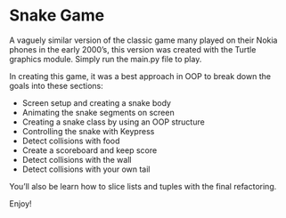 # Snake Game

A vaguely similar version of the classic game many played on their Nokia phones in the early 2000’s, this version was created with the Turtle graphics module. Simply run the main.py file to play. 

In creating this game, it was a best approach in OOP to break down the goals into these sections:
- Screen setup and creating a snake body
- Animating the snake segments on screen
- Creating a snake class by using an OOP structure
- Controlling the snake with Keypress
- Detect collisions with food
- Create a scoreboard and keep score
- Detect collisions with the wall
- Detect collisions with your own tail

You’ll also be learn how to slice lists and tuples with the final refactoring. 

Enjoy!
